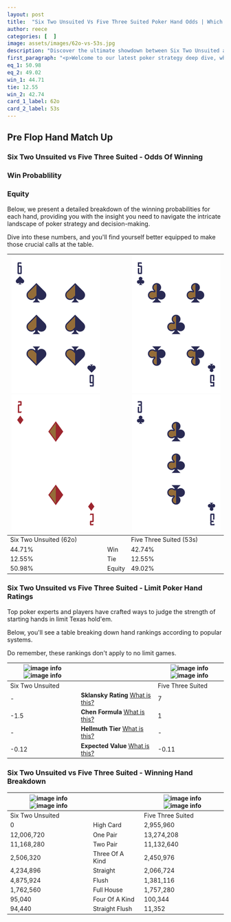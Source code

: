 ```yaml
---
layout: post
title:  "Six Two Unsuited Vs Five Three Suited Poker Hand Odds | Which Is The Better Hand In Poker? A Complete Guide"
author: reece
categories: [  ]
image: assets/images/62o-vs-53s.jpg
description: "Discover the ultimate showdown between Six Two Unsuited and Five Three Suited in poker! Uncover the odds, strategies, and scenarios where one hand triumphs over the other. Get ready to up your poker game with this thrilling analysis."
first_paragraph: "<p>Welcome to our latest poker strategy deep dive, where we're pitting two distinct hands against each other in a high-stakes showdown: Six Two Unsuited vs Five Three Suited.</p><p>In the dynamic world of poker, every decision counts, and knowing which hand holds the upper hand is key to your success at the table.</p><p>In this article, we'll dissect these two hands, explore the scenarios where one dominates the other, and equip you with the knowledge to make strategic choices that can tip the odds in your favor.</p><p>Get ready to unravel the intriguing dynamics of these poker hands and elevate your game to new heights.</p>"
eq_1: 50.98
eq_2: 49.02
win_1: 44.71
tie: 12.55
win_2: 42.74
card_1_label: 62o
card_2_label: 53s
---
```




[comment]: # (sp0)

## Pre Flop Hand Match Up

<div class="table hand-ratings" markdown="1"> 



### Six Two Unsuited vs Five Three Suited - Odds Of Winning


  
<div class="row graphs"> 
<div class="col-lg-6">
    <h3>Win Probablility</h3>
    <canvas id="WinChart"></canvas>
</div>
<div class="col-lg-6">
    <h3>Equity</h3>
    <canvas id="EquityChart"></canvas>
</div>
</div>

  Below, we present a detailed breakdown of the winning probabilities for each hand, providing you with the insight you need to navigate the intricate landscape of poker strategy and decision-making. 

Dive into these numbers, and you'll find yourself better equipped to make those crucial calls at the table.


    
| ![image info](assets/images/hand1/6.png) ![image info](assets/images/hand1/2o.png) |  | ![image info](assets/images/hand2/5.png) ![image info](assets/images/hand2/3.png) |
| -------- | -------- | -------- |
| Six Two Unsuited (62o) |  | Five Three Suited (53s) |
| 44.71% | Win | 42.74% |
| 12.55% | Tie | 12.55% |
| 50.98% | Equity | 49.02% |




[comment]: # (sp1)



### Six Two Unsuited vs Five Three Suited - Limit Poker Hand Ratings

Top poker experts and players have crafted ways to judge the strength of starting hands in limit Texas hold'em. 

Below, you'll see a table breaking down hand rankings according to popular systems. 

Do remember, these rankings don't apply to no limit games.


    
| ![image info](https://www.riverpairs.com/assets/images/hand1/6.png) ![image info](https://www.riverpairs.com/assets/images/hand1/2o.png) |  | ![image info](https://www.riverpairs.com/assets/images/hand2/5.png) ![image info](https://www.riverpairs.com/assets/images/hand2/3.png) |
| -------- | -------- | -------- |
| Six Two Unsuited |  | Five Three Suited |
| - | **Sklansky Rating** [What is this?](/sklansky-rating-explained) | 7 |
| -1.5 | **Chen Formula** [What is this?](/chen-formula-explained) | 1 |
| - | **Hellmuth Tier** [What is this?](/Hellmuth-tier-explained) | - |
| -0.12 | **Expected Value** [What is this?](/expected-value-explained) | -0.11 |




[comment]: # (sp2)



### Six Two Unsuited vs Five Three Suited - Winning Hand Breakdown


    
| ![image info](https://www.riverpairs.com/assets/images/hand1/6.png) ![image info](https://www.riverpairs.com/assets/images/hand1/2o.png) |  | ![image info](https://www.riverpairs.com/assets/images/hand2/5.png) ![image info](https://www.riverpairs.com/assets/images/hand2/3.png) |
| -------- | -------- | -------- |
| Six Two Unsuited |  | Five Three Suited |
| 0 | High Card | 2,955,960 |
| 12,006,720 | One Pair | 13,274,208 |
| 11,168,280 | Two Pair | 11,132,640 |
| 2,506,320 | Three Of A Kind | 2,450,976 |
| 4,234,896 | Straight | 2,066,724 |
| 4,875,924 | Flush | 1,381,116 |
| 1,762,560 | Full House | 1,757,280 |
| 95,040 | Four Of A Kind | 100,344 |
| 94,440 | Straight Flush | 11,352 |




[comment]: # (sp3)



</div>

[comment]: # (sp4)



[comment]: # (sp5)

